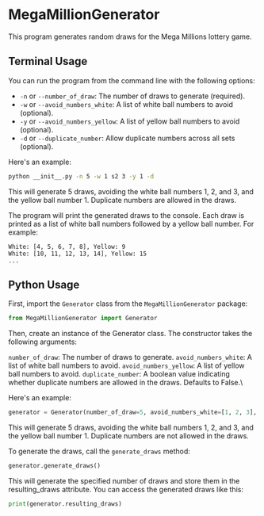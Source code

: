 
# MegaMillionGenerator

This program generates random draws for the Mega Millions lottery game.

## Terminal Usage


You can run the program from the command line with the following options:

- `-n` or `--number_of_draw`: The number of draws to generate (required).
- `-w` or `--avoid_numbers_white`: A list of white ball numbers to avoid (optional).
- `-y` or `--avoid_numbers_yellow`: A list of yellow ball numbers to avoid (optional).
- `-d` or `--duplicate_number`: Allow duplicate numbers across all sets (optional).

Here's an example:

```bash
python __init__.py -n 5 -w 1 s2 3 -y 1 -d
```
This will generate 5 draws, avoiding the white ball numbers 1, 2, and 3, and the yellow ball number 1. Duplicate numbers are allowed in the draws.

The program will print the generated draws to the console. Each draw is printed as a list of white ball numbers followed by a yellow ball number. For example:
```
White: [4, 5, 6, 7, 8], Yellow: 9
White: [10, 11, 12, 13, 14], Yellow: 15
...
```

## Python Usage
First, import the `Generator` class from the `MegaMillionGenerator` package:

```python
from MegaMillionGenerator import Generator
```

Then, create an instance of the Generator class. The constructor takes the following arguments:

`number_of_draw`: The number of draws to generate.
`avoid_numbers_white`: A list of white ball numbers to avoid.
`avoid_numbers_yellow`: A list of yellow ball numbers to avoid.
`duplicate_number`: A boolean value indicating whether duplicate numbers are allowed in the draws. Defaults to False.\

Here's an example:
```python
generator = Generator(number_of_draw=5, avoid_numbers_white=[1, 2, 3], avoid_numbers_yellow=[1], duplicate_number=False)
```

This will generate 5 draws, avoiding the white ball numbers 1, 2, and 3, and the yellow ball number 1. Duplicate numbers are not allowed in the draws.

To generate the draws, call the `generate_draws` method:
```python
generator.generate_draws()
```

This will generate the specified number of draws and store them in the resulting_draws attribute. You can access the generated draws like this:

```python
print(generator.resulting_draws)
```